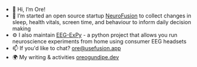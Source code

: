- 👋 Hi, I’m Ore!
- 👀 I’m started an open source startup [NeuroFusion](https://usefusion.ai/) to collect changes in sleep, health vitals, screen time, and behaviour to inform daily decision making
- ⚙️  I also maintain [EEG-ExPy]( https://github.com/NeuroTechX/eeg-notebooks) - a python project that allows you run neuroscience experiments from home using consumer EEG headsets
- 📫 If you'd like to chat? ore@usefusion.app
- 🌍 My writing & activities [oreogundipe.dev](https://oreogundipe.dev)
<!---
oreHGA/oreHGA is a ✨ special ✨ repository because its `README.md` (this file) appears on your GitHub profile.
You can click the Preview link to take a look at your changes.
--->

